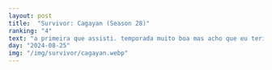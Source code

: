```yaml
---
layout: post
title:  "Survivor: Cagayan (Season 28)"
ranking: "4"
text: "a primeira que assisti. temporada muito boa mas acho que eu teria gostado mais se eu tivesse visto outras antes"
day: "2024-08-25"
img: "/img/survivor/cagayan.webp"
---
```

